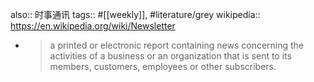 also:: 时事通讯
tags:: #[[weekly]], #literature/grey
wikipedia:: https://en.wikipedia.org/wiki/Newsletter

- > a printed or electronic report containing news concerning the activities of a business or an organization that is sent to its members, customers, employees or other subscribers.